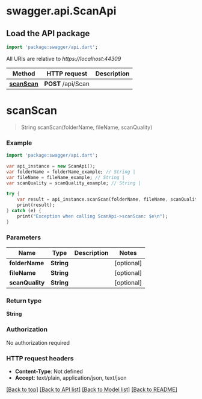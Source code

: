 # swagger.api.ScanApi

## Load the API package
```dart
import 'package:swagger/api.dart';
```

All URIs are relative to *https://localhost:44309*

Method | HTTP request | Description
------------- | ------------- | -------------
[**scanScan**](ScanApi.md#scanScan) | **POST** /api/Scan | 


# **scanScan**
> String scanScan(folderName, fileName, scanQuality)



### Example 
```dart
import 'package:swagger/api.dart';

var api_instance = new ScanApi();
var folderName = folderName_example; // String | 
var fileName = fileName_example; // String | 
var scanQuality = scanQuality_example; // String | 

try { 
    var result = api_instance.scanScan(folderName, fileName, scanQuality);
    print(result);
} catch (e) {
    print("Exception when calling ScanApi->scanScan: $e\n");
}
```

### Parameters

Name | Type | Description  | Notes
------------- | ------------- | ------------- | -------------
 **folderName** | **String**|  | [optional] 
 **fileName** | **String**|  | [optional] 
 **scanQuality** | **String**|  | [optional] 

### Return type

**String**

### Authorization

No authorization required

### HTTP request headers

 - **Content-Type**: Not defined
 - **Accept**: text/plain, application/json, text/json

[[Back to top]](#) [[Back to API list]](../README.md#documentation-for-api-endpoints) [[Back to Model list]](../README.md#documentation-for-models) [[Back to README]](../README.md)

